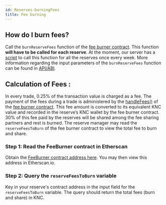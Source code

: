 ```yaml
---
id: Reserves-burningFees
title: Fee burning
---
```

[//]: # (tagline)

## How do I burn fees?

Call the `burnReserveFees` function of the [fee burner contract](https://etherscan.io/address/0x8007aa43792A392b221DC091bdb2191E5fF626d1). This function **will have to be called for each reserve**. At the moment, our server has a [script](https://github.com/KyberNetwork/smart-contracts/blob/master/scripts/feeHandler.js) to call this function for all the reserves once every week. More information regarding the input parameters of the `burnReserveFees` function can be found in [API/ABI](api_abi-feeburner.md#burnreservefees).

## Calculation of Fees :

In every trade, 0.25% of the transaction value is charged as a fee. The payment of the fees during a trade is administered by the [handleFees()](api_abi-feeburner.md#handleFees) of the [fee burner contract](https://etherscan.io/address/0x8007aa43792A392b221DC091bdb2191E5fF626d1). This fee amount is converted to its equivalent KNC value and recorded in the reserve’s KNC wallet by the fee burner contract. 30% of this fee paid by the reserves will be shared among the fee sharing partners and rest is burned.
The reserve manager may read the `reserveFeesToBurn` of the fee burner contract to view the total fee to burn and share.

### Step 1: Read the FeeBurner contract in Etherscan
Obtain the [FeeBurner contract address here](environments-mainnet.md#feeburner). You may then view this address in Etherscan.io.

### Step 2: Query the `reserveFeesToBurn` variable
Key in your reserve's contract address in the input field for the `reserveFeesToBurn` variable. The query should return the total fees (burn and share) in KNC.
